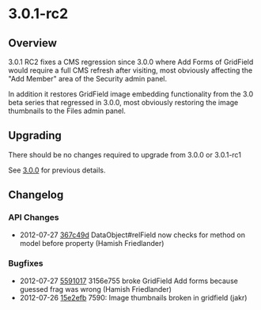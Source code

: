 # 3.0.1-rc2 #

## Overview ##

3.0.1 RC2 fixes a CMS regression since 3.0.0 where Add Forms of GridField would require
a full CMS refresh after visiting, most obviously affecting the "Add Member" area of 
the Security admin panel.

In addition it restores GridField image embedding functionality from the 3.0 beta series 
that regressed in 3.0.0, most obviously restoring the image thumbnails to the Files
admin panel.

## Upgrading ##

There should be no changes required to upgrade from 3.0.0 or 3.0.1-rc1

See [3.0.0](/changelogs/3.0.0) for previous details.

## Changelog ##

### API Changes

 * 2012-07-27 [367c49d](https://github.com/silverstripe/sapphire/commit/367c49d) DataObject#relField now checks for method on model before property (Hamish Friedlander)

### Bugfixes

 * 2012-07-27 [5591017](https://github.com/silverstripe/sapphire/commit/5591017) 3156e755 broke GridField Add forms because guessed frag was wrong (Hamish Friedlander)
 * 2012-07-26 [15e2efb](https://github.com/silverstripe/sapphire/commit/15e2efb) 7590: Image thumbnails broken in gridfield (jakr)


